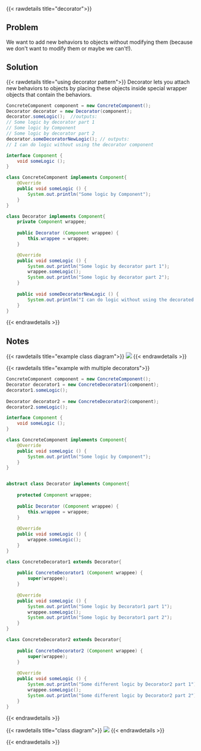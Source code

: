 {{< rawdetails title="decorator">}}

## Problem

We want to add new behaviors to objects without modifying them (because we don't want to modify them or maybe we can't!).


## Solution

{{< rawdetails title="using decorator pattern">}}
Decorator lets you attach new behaviors to objects by placing these objects inside special wrapper objects that contain the behaviors.

```java
ConcreteComponent component = new ConcreteComponent();
Decorator decorator = new Decorator(component);
decorator.someLogic();  //outputs:
// Some logic by decorator part 1
// Some logic by Component
// Some logic by decorator part 2
decorator.someDecoratorNewLogic(); // outputs:
// I can do logic without using the decorator component
```

```java
interface Component {
	void someLogic ();
}

class ConcreteComponent implements Component{
	@Override
	public void someLogic () {
		System.out.println("Some logic by Component");
	}
}

class Decorator implements Component{
	private Component wrappee;
	
	public Decorator (Component wrappee) {
		this.wrappee = wrappee;
	}

	@Override
	public void someLogic () {
		System.out.println("Some logic by decorator part 1");
		wrappee.someLogic();
		System.out.println("Some logic by decorator part 2");
	}
	
	public void someDecoratorNewLogic () {
	    System.out.println("I can do logic without using the decorated component");
	}
}
```

{{< endrawdetails >}}





## Notes

{{< rawdetails title="example class diagram">}}
![](/projects/design-patterns/decorator/decorator.png)
{{< endrawdetails >}}

{{< rawdetails title="example with multiple decorators">}}
```java
ConcreteComponent component = new ConcreteComponent();
Decorator decorator1 = new ConcreteDecorator1(component);
decorator1.someLogic();
        
Decorator decorator2 = new ConcreteDecorator2(component);
decorator2.someLogic();
```

```java
interface Component {
	void someLogic ();
}

class ConcreteComponent implements Component{
	@Override
	public void someLogic () {
		System.out.println("Some logic by Component");
	}
}


abstract class Decorator implements Component{
    
    protected Component wrappee;
    
    public Decorator (Component wrappee) {
		this.wrappee = wrappee;
	}
    
	@Override
	public void someLogic () {
	    wrappee.someLogic();
	}
}

class ConcreteDecorator1 extends Decorator{
    
    public ConcreteDecorator1 (Component wrappee) {
        super(wrappee);
    }
	
	@Override
	public void someLogic () {
		System.out.println("Some logic by Decorator1 part 1");
		wrappee.someLogic();
		System.out.println("Some logic by Decorator1 part 2");
	}
}

class ConcreteDecorator2 extends Decorator{
    
    public ConcreteDecorator2 (Component wrappee) {
        super(wrappee);
    }
	
	@Override
	public void someLogic () {
		System.out.println("Some different logic by Decorator2 part 1");
		wrappee.someLogic();
		System.out.println("Some different logic by Decorator2 part 2");
	}
}
```
{{< endrawdetails >}}


{{< rawdetails title="class diagram">}}
![](/projects/design-patterns/decorator/decorator1.png)
{{< endrawdetails >}}



{{< endrawdetails >}}
